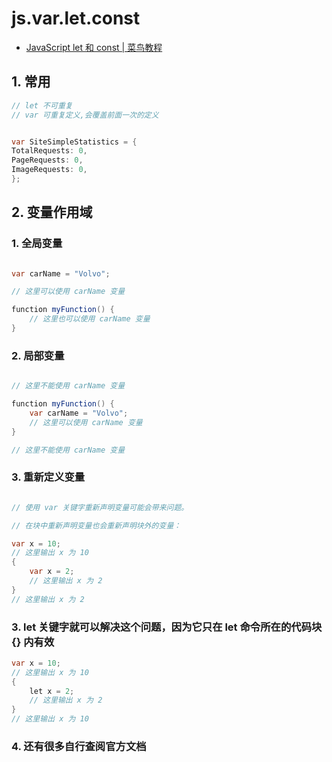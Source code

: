 # js.var.let.const

- [JavaScript let 和 const | 菜鸟教程](https://www.runoob.com/js/js-let-const.html)

## 1. 常用

```c#
// let 不可重复
// var 可重复定义,会覆盖前面一次的定义


var SiteSimpleStatistics = {
TotalRequests: 0,
PageRequests: 0,
ImageRequests: 0,
};
```

## 2. 变量作用域

### 1. 全局变量

```c#

var carName = "Volvo";

// 这里可以使用 carName 变量

function myFunction() {
    // 这里也可以使用 carName 变量
}

```

### 2. 局部变量

```c#

// 这里不能使用 carName 变量

function myFunction() {
    var carName = "Volvo";
    // 这里可以使用 carName 变量
}

// 这里不能使用 carName 变量
```

### 3. 重新定义变量

```c#

// 使用 var 关键字重新声明变量可能会带来问题。

// 在块中重新声明变量也会重新声明块外的变量：

var x = 10;
// 这里输出 x 为 10
{
    var x = 2;
    // 这里输出 x 为 2
}
// 这里输出 x 为 2
```

### 3. let 关键字就可以解决这个问题，因为它只在 let 命令所在的代码块 {} 内有效

```c#
var x = 10;
// 这里输出 x 为 10
{
    let x = 2;
    // 这里输出 x 为 2
}
// 这里输出 x 为 10
```

### 4. 还有很多自行查阅官方文档
